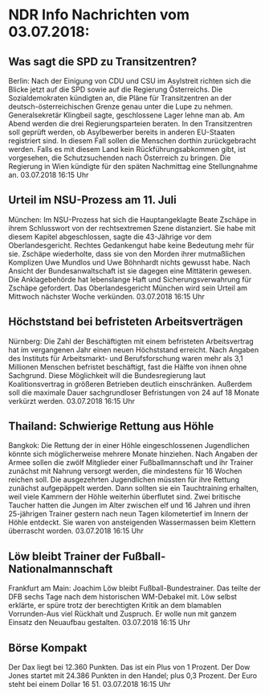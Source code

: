 # NDR Info Nachrichten vom 03.07.2018:


## Was sagt die SPD zu Transitzentren?
Berlin: Nach der Einigung von CDU und CSU im Asylstreit richten sich die Blicke jetzt auf die SPD sowie auf die Regierung Österreichs. Die Sozialdemokraten kündigten an, die Pläne für Transitzentren an der deutsch-österreichischen Grenze genau unter die Lupe zu nehmen. Generalsekretär Klingbeil sagte, geschlossene Lager lehne man ab. Am Abend werden die drei Regierungsparteien beraten. In den Transitzentren soll geprüft werden, ob Asylbewerber bereits in anderen EU-Staaten registriert sind. In diesem Fall sollen die Menschen dorthin zurückgebracht werden. Falls es mit diesem Land kein Rückführungsabkommen gibt, ist vorgesehen, die Schutzsuchenden nach Österreich zu bringen. Die Regierung in Wien kündigte für den späten Nachmittag eine Stellungnahme an. 03.07.2018 16:15 Uhr 

## Urteil im NSU-Prozess am 11. Juli
München: Im NSU-Prozess hat sich die Hauptangeklagte Beate Zschäpe in ihrem Schlusswort von der rechtsextremen Szene distanziert. Sie habe mit diesem Kapitel abgeschlossen, sagte die 43-Jährige vor dem Oberlandesgericht. Rechtes Gedankengut habe keine Bedeutung mehr für sie. Zschäpe wiederholte, dass sie von den Morden ihrer mutmaßlichen Komplizen Uwe Mundlos und Uwe Böhnhardt nichts gewusst habe. Nach Ansicht der Bundesanwaltschaft ist sie dagegen eine Mittäterin gewesen. Die Anklagebehörde hat lebenslange Haft und Sicherungsverwahrung für Zschäpe gefordert. Das Oberlandesgericht München wird sein Urteil am Mittwoch nächster Woche verkünden. 03.07.2018 16:15 Uhr 

## Höchststand bei befristeten Arbeitsverträgen
Nürnberg: Die Zahl der Beschäftigten mit einem befristeten Arbeitsvertrag hat im vergangenen Jahr einen neuen Höchststand erreicht. Nach Angaben des Instituts für Arbeitsmarkt- und Berufsforschung waren mehr als 3,1 Millionen Menschen befristet beschäftigt, fast die Hälfte von ihnen ohne Sachgrund. Diese Möglichkeit will die Bundesregierung laut Koalitionsvertrag in größeren Betrieben deutlich einschränken. Außerdem soll die maximale Dauer sachgrundloser Befristungen von 24 auf 18 Monate verkürzt werden. 03.07.2018 16:15 Uhr 

## Thailand: Schwierige Rettung aus Höhle
Bangkok: Die Rettung der in einer Höhle eingeschlossenen Jugendlichen könnte sich möglicherweise mehrere Monate hinziehen. Nach Angaben der Armee sollen die zwölf Mitglieder einer Fußballmannschaft und ihr Trainer zunächst mit Nahrung versorgt werden, die mindestens für 16 Wochen reichen soll. Die ausgezehrten Jugendlichen müssten für ihre Rettung zunächst aufgepäppelt werden. Dann sollten sie ein Tauchtraining erhalten, weil viele Kammern der Höhle weiterhin überflutet sind. Zwei britische Taucher hatten die Jungen im Alter zwischen elf und 16 Jahren und ihren 25-jährigen Trainer gestern nach neun Tagen kilometertief im Innern der Höhle entdeckt. Sie waren von ansteigenden Wassermassen beim Klettern überrascht worden. 03.07.2018 16:15 Uhr 

## Löw bleibt Trainer der Fußball-Nationalmannschaft
Frankfurt am Main: Joachim Löw bleibt Fußball-Bundestrainer. Das teilte der DFB sechs Tage nach dem historischen WM-Debakel mit. Löw selbst erklärte, er spüre trotz der berechtigten Kritik an dem blamablen Vorrunden-Aus viel Rückhalt und Zuspruch. Er wolle nun mit ganzem Einsatz den Neuaufbau gestalten. 03.07.2018 16:15 Uhr 

## Börse Kompakt
Der Dax liegt bei 12.360 Punkten. Das ist ein Plus  von 1 Prozent. Der Dow Jones startet mit 24.386 Punkten in den Handel; plus 0,3 Prozent. Der Euro steht bei einem Dollar 16 51. 03.07.2018 16:15 Uhr 
